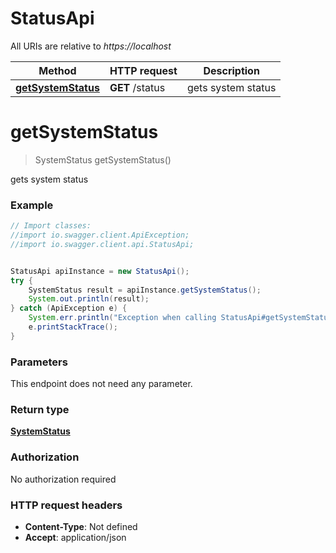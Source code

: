 # StatusApi

All URIs are relative to *https://localhost*

Method | HTTP request | Description
------------- | ------------- | -------------
[**getSystemStatus**](StatusApi.md#getSystemStatus) | **GET** /status | gets system status


<a name="getSystemStatus"></a>
# **getSystemStatus**
> SystemStatus getSystemStatus()

gets system status

### Example
```java
// Import classes:
//import io.swagger.client.ApiException;
//import io.swagger.client.api.StatusApi;


StatusApi apiInstance = new StatusApi();
try {
    SystemStatus result = apiInstance.getSystemStatus();
    System.out.println(result);
} catch (ApiException e) {
    System.err.println("Exception when calling StatusApi#getSystemStatus");
    e.printStackTrace();
}
```

### Parameters
This endpoint does not need any parameter.

### Return type

[**SystemStatus**](SystemStatus.md)

### Authorization

No authorization required

### HTTP request headers

 - **Content-Type**: Not defined
 - **Accept**: application/json

